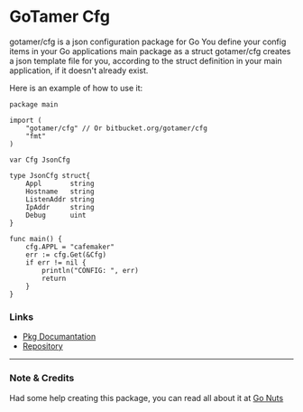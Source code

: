 GoTamer Cfg
===========

gotamer/cfg is a json configuration package for Go
You define your config items in your Go applications main package as a struct
gotamer/cfg creates a json template file for you, according to the struct 
definition in your main application, if it doesn't already exist.

Here is an example of how to use it:

	package main

	import (
		"gotamer/cfg" // Or bitbucket.org/gotamer/cfg
		"fmt"
	)

	var Cfg JsonCfg

	type JsonCfg struct{
		Appl       string
		Hostname   string
		ListenAddr string
		IpAddr     string
		Debug      uint
	}

	func main() {
		cfg.APPL = "cafemaker"
		err := cfg.Get(&Cfg)
		if err != nil {
			println("CONFIG: ", err)
			return
		}
	}


### Links
 * [Pkg Documantation](http://go.pkgdoc.org/bitbucket.org/gotamer/cfg "GoTamer Pkg Documentation")
 * [Repository](https://bitbucket.org/gotamer/cfg "GoTamer Repository")

_________________________________________________________

### Note & Credits
Had some help creating this package, you can read all about it at 
[Go Nuts](https://groups.google.com/forum/?fromgroups=#!topic/golang-nuts/3iYS3UNYJUo "Go Nuts")



